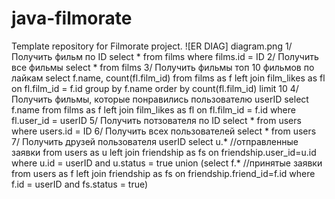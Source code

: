 # java-filmorate
Template repository for Filmorate project.
![ER DIAG] diagram.png
1/ Получить фильм по ID select * from films where films.id = ID
2/ Получить все фильмы select * from films
3/ Получить фильмы топ 10 фильмов по лайкам select f.name, count(fl.film_id) from films as f left join film_likes as fl on fl.film_id = f.id group by f.name order by count(fl.film_id) limit 10
4/ Получить фильмы, которые понравились пользователю userID select f.name from films as f left join film_likes as fl on fl.film_id = f.id where fl.user_id = userID
5/ Получить потзователя по ID select * from users where users.id = ID
6/ Получить всех пользователей select * from users
7/ Получить друзей пользователя userID select u.* //отправленные заявки from users as u left join friendship as fs on friendship.user_id=u.id where u.id = userID and u.status = true union (select f.* //принятые заявки from users as f left join friendship as fs on friendship.friend_id=f.id where f.id = userID and fs.status = true)
